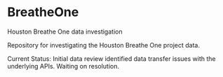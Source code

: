 # BreatheOne
Houston Breathe One data investigation

Repository for investigating the Houston Breathe One project data.

Current Status: Initial data review identified data transfer issues with the underlying APIs.  Waiting on resolution.
